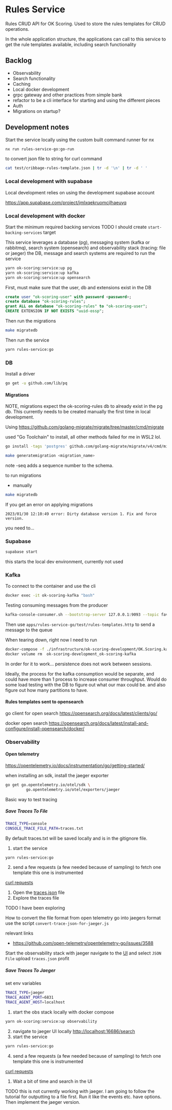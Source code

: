 # Rules Service

Rules CRUD API for OK Scoring. Used to store the rules templates for CRUD operations.

In the whole application structure, the applications can call to this service to get the rule templates available,
including search functionality

## Backlog

- Observability
- Search functionality
- Caching
- Local docker development
- grpc gateway and other practices from simple bank
- refactor to be a cli interface for starting and using the different pieces
- Auth
- Migrations on startup?

## Development notes

Start the service locally using the custom built command runner for nx

```bash
nx run rules-service-go:go-run
```

to convert json file to string for curl command

```bash
cat test/cribbage-rules-template.json | tr -d '\n' | tr -d ' '
```

### Local development with supabase

Local development relies on using the development supabase account

<https://app.supabase.com/project/jmlxqekruomcjlhaeuyq>

### Local development with docker

Start the minimum required backing services
TODO I should create `start-backing-services` target

This service leverages a database (pg), messaging system (kafka or rabbitmq), search system (opensearch) and observability stack (tracing: file or jaeger)
the DB, message and search systems are required to run the service

```bash
yarn ok-scoring:service:up pg
yarn ok-scoring:service:up kafka
yarn ok-scoring:service:up opensearch
```

First, must make sure that the user, db and extensions exist in the DB

```sql
create user "ok-scoring-user" with password <password>;
create database "ok-scoring-rules";
grant ALL on database "ok-scoring-rules" to "ok-scoring-user";
CREATE EXTENSION IF NOT EXISTS "uuid-ossp";
```

Then run the migrations

```bash
make migratedb
```

Then run the service

```bash
yarn rules-service:go
```

### DB

Install a driver

```bash
go get -u github.com/lib/pq
```

#### Migrations

NOTE, migrations expect the ok-scoring-rules db to already exist in the pg db. This currently needs to be created manually the first time in local development.

Using <https://github.com/golang-migrate/migrate/tree/master/cmd/migrate>

used "Go Toolchain" to install, all other methods failed for me in WSL2 lol.

```bash
go install -tags 'postgres' github.com/golang-migrate/migrate/v4/cmd/migrate@latest
```

```bash
make generatemigration <migration_name>
```

note -seq adds a sequence number to the schema.

to run migrations

- manually

```bash
make migratedb
```

If you get an error on applying migrations

```text
2023/01/30 12:10:49 error: Dirty database version 1. Fix and force version.
```

you need to...

### Supabase

```bash
supabase start
```

this starts the local dev environment, currently not used

### Kafka

To connect to the container and use the cli

```bash
docker exec -it ok-scoring-kafka "bash"
```

Testing consuming messages from the producer

```bash
kafka-console-consumer.sh --bootstrap-server 127.0.0.1:9093 --topic favoriterulestemplates --group ok-scoring-rules-service
```

Then use `apps/rules-service-go/test/rules-templates.http` to send a message to the queue

When tearing down, right now I need to run

```bash
docker-compose -f ./infrastructure/ok-scoring-development/OK.Scoring.kafka.docker-compose.yml rm
docker volume rm  ok-scoring-development_ok-scoring-kafka
```

In order for it to work... persistence does not work between sessions.

Ideally, the process for the kafka consumption would be separate, and could have more than 1 process to increase consumer throughput.
Would do some load testing with the DB to figure out what our max could be. and also figure out how many partitions to have.

#### Rules templates sent to opensearch

go client for open search <https://opensearch.org/docs/latest/clients/go/>

docker open search <https://opensearch.org/docs/latest/install-and-configure/install-opensearch/docker/>

### Observability

#### Open telemetry

<https://opentelemetry.io/docs/instrumentation/go/getting-started/>

when installing an sdk, install the jaeger exporter

```bash
go get go.opentelemetry.io/otel/sdk \
         go.opentelemetry.io/otel/exporters/jaeger
```

Basic way to test tracing

##### Save Traces To File

```bash
TRACE_TYPE=console
CONSOLE_TRACE_FILE_PATH=traces.txt
```

By default traces.txt will be saved locally and is in the gitignore file.

1. start the service

  ```bash
  yarn rules-service:go
  ```

2. send a few requests (a few needed because of sampling) to fetch one template this one is instrumented

[curl requests](./test/rules-templates.http)

1. Open the [traces.json](./src/cmd/api/traces.json) file
2. Explore the traces file

TODO I have been exploring

How to convert the file format from open telemetry go into jaegers format
use the script `convert-trace-json-for-jaeger.js`

relevant links

- <https://github.com/open-telemetry/opentelemetry-go/issues/3588>

Start the observability stack with jaeger
navigate to the [UI](http://localhost:16686/search) and select `JSON File`
upload `traces.json`
profit

##### Save Traces To Jaeger

set env variables

```bash
TRACE_TYPE=jaeger
TRACE_AGENT_PORT=6831
TRACE_AGENT_HOST=localhost
```

1. start the obs stack locally with docker compose

```bash
yarn ok-scoring:service:up observability
```

2. navigate to jaeger UI locally <http://localhost:16686/search>
3. start the service

```bash
yarn rules-service:go
```

4. send a few requests (a few needed because of sampling) to fetch one template this one is instrumented

[curl requests](./test/rules-templates.http)

1. Wait a bit of time and search in the UI

TODO this is not currently working with jaeger. I am going to follow the tutorial for outputting to a file first.
Run it like the events etc. have options. Then implement the jaeger version.
